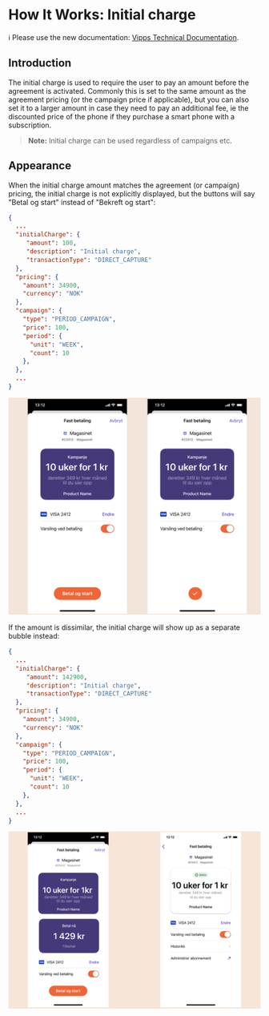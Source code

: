 <!-- START_METADATA
---
title: How It Works with initial charge
sidebar_position: 12
---
END_METADATA -->

# How It Works: Initial charge

<!-- START_COMMENT -->

ℹ️ Please use the new documentation:
[Vipps Technical Documentation](https://vippsas.github.io/vipps-developer-docs/).

<!-- END_COMMENT -->

## Introduction
The initial charge is used to require the user to pay an amount before the agreement is activated. Commonly this is set to the same amount as the agreement pricing (or the campaign price if applicable), but you can also set it to a larger amount in case they need to pay an additional fee, ie the discounted price of the phone if they purchase a smart phone with a subscription.

> <b>Note:</b> Initial charge can be used regardless of campaigns etc.

## Appearance
When the initial charge amount matches the agreement (or campaign) pricing, the initial charge is not explicitly displayed, but the buttons will say "Betal og start" instead of "Bekreft og start":
```json
{
  ...
  "initialCharge": {
     "amount": 100,
     "description": "Initial charge",
     "transactionType": "DIRECT_CAPTURE"
  },
  "pricing": {
    "amount": 34900,
    "currency": "NOK"
  },
  "campaign": {
    "type": "PERIOD_CAMPAIGN",
    "price": 100,
    "period": {
      "unit": "WEEK",
      "count": 10
    },
  },
  ...
}
```
![recurring process](images/campaigns/screens/period-campaign-with-same-initial-charge.png)

If the amount is dissimilar, the initial charge will show up as a separate bubble instead:
```json
{
  ...
  "initialCharge": {
     "amount": 142900,
     "description": "Initial charge",
     "transactionType": "DIRECT_CAPTURE"
  },
  "pricing": {
    "amount": 34900,
    "currency": "NOK"
  },
  "campaign": {
    "type": "PERIOD_CAMPAIGN",
    "price": 100,
    "period": {
      "unit": "WEEK",
      "count": 10
    },
  },
  ...
}
```
![recurring process](images/campaigns/screens/period-campaign-with-initial-charge.png)